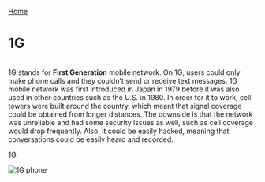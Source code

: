 [Home](/README.md)

# 1G
---
1G stands for **First Generation** mobile network. On 1G, users could only make phone calls and they couldn't send or receive text messages. 1G mobile network was first introduced in Japan in 1979 before it was also used in other countries such as the U.S. in 1980. In order for it to work, cell towers were built around the country, which meant that signal coverage could be obtained from longer distances. The downside is that the network was unreliable and had some security issues as well, such as cell coverage would drop frequently. Also, it could be easily hacked, meaning that conversations could be easily heard and recorded.

[1G](https://en.wikipedia.org/wiki/1G)

![1G phone](https://pbs.twimg.com/media/DXtxKopU8AEcfp9.jpg:large)
